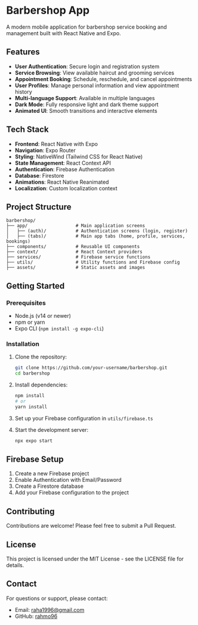 # Barbershop App

A modern mobile application for barbershop service booking and management built with React Native and Expo.

## Features

- **User Authentication**: Secure login and registration system
- **Service Browsing**: View available haircut and grooming services
- **Appointment Booking**: Schedule, reschedule, and cancel appointments
- **User Profiles**: Manage personal information and view appointment history
- **Multi-language Support**: Available in multiple languages
- **Dark Mode**: Fully responsive light and dark theme support
- **Animated UI**: Smooth transitions and interactive elements

## Tech Stack

- **Frontend**: React Native with Expo
- **Navigation**: Expo Router
- **Styling**: NativeWind (Tailwind CSS for React Native)
- **State Management**: React Context API
- **Authentication**: Firebase Authentication
- **Database**: Firestore
- **Animations**: React Native Reanimated
- **Localization**: Custom localization context

## Project Structure

```
barbershop/
├── app/                  # Main application screens
│   ├── (auth)/           # Authentication screens (login, register)
│   ├── (tabs)/           # Main app tabs (home, profile, services, bookings)
├── components/           # Reusable UI components
├── context/              # React Context providers
├── services/             # Firebase service functions
├── utils/                # Utility functions and Firebase config
├── assets/               # Static assets and images
```

## Getting Started

### Prerequisites

- Node.js (v14 or newer)
- npm or yarn
- Expo CLI (`npm install -g expo-cli`)

### Installation

1. Clone the repository:
   ```bash
   git clone https://github.com/your-username/barbershop.git
   cd barbershop
   ```

2. Install dependencies:
   ```bash
   npm install
   # or
   yarn install
   ```

3. Set up your Firebase configuration in `utils/firebase.ts`

4. Start the development server:
   ```bash
   npx expo start
   ```

## Firebase Setup

1. Create a new Firebase project
2. Enable Authentication with Email/Password
3. Create a Firestore database
4. Add your Firebase configuration to the project

## Contributing

Contributions are welcome! Please feel free to submit a Pull Request.

## License

This project is licensed under the MIT License - see the LICENSE file for details.

## Contact

For questions or support, please contact:
- Email: raha1996@gmail.com
- GitHub: [rahmo96](https://github.com/rahmo96)

